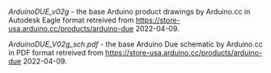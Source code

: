 *ArduinoDUE_v02g* - the base Arduino product drawings by Arduino.cc in Autodesk Eagle format retreived from https://store-usa.arduino.cc/products/arduino-due 2022-04-09.

*ArduinoDUE_V02g_sch.pdf* - the base Arduino Due schematic by Arduino.cc in PDF format retreived from https://store-usa.arduino.cc/products/arduino-due 2022-04-09.
